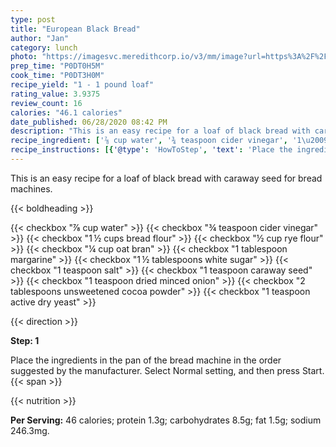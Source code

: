 ```yaml
---
type: post
title: "European Black Bread"
author: "Jan"
category: lunch
photo: "https://imagesvc.meredithcorp.io/v3/mm/image?url=https%3A%2F%2Fimages.media-allrecipes.com%2Fuserphotos%2F698.jpg"
prep_time: "P0DT0H5M"
cook_time: "P0DT3H0M"
recipe_yield: "1 - 1 pound loaf"
rating_value: 3.9375
review_count: 16
calories: "46.1 calories"
date_published: 06/28/2020 08:42 PM
description: "This is an easy recipe for a loaf of black bread with caraway seed for bread machines."
recipe_ingredient: ['⅞ cup water', '¾ teaspoon cider vinegar', '1\u2009½ cups bread flour', '½ cup rye flour', '¼ cup oat bran', '1 tablespoon margarine', '1\u2009½ tablespoons white sugar', '1 teaspoon salt', '1 teaspoon caraway seed', '1 teaspoon dried minced onion', '2 tablespoons unsweetened cocoa powder', '1 teaspoon active dry yeast']
recipe_instructions: [{'@type': 'HowToStep', 'text': 'Place the ingredients in the pan of the bread machine in the order suggested by the manufacturer. Select Normal setting, and then press Start.\n'}]
---
```


This is an easy recipe for a loaf of black bread with caraway seed for bread machines. 

{{< boldheading >}}

{{< checkbox "⅞ cup water" >}}
{{< checkbox "¾ teaspoon cider vinegar" >}}
{{< checkbox "1 ½ cups bread flour" >}}
{{< checkbox "½ cup rye flour" >}}
{{< checkbox "¼ cup oat bran" >}}
{{< checkbox "1 tablespoon margarine" >}}
{{< checkbox "1 ½ tablespoons white sugar" >}}
{{< checkbox "1 teaspoon salt" >}}
{{< checkbox "1 teaspoon caraway seed" >}}
{{< checkbox "1 teaspoon dried minced onion" >}}
{{< checkbox "2 tablespoons unsweetened cocoa powder" >}}
{{< checkbox "1 teaspoon active dry yeast" >}}


{{< direction >}}

**Step: 1**

Place the ingredients in the pan of the bread machine in the order suggested by the manufacturer. Select Normal setting, and then press Start.{{< span >}}

{{< nutrition >}}

**Per Serving:** 46 calories; protein 1.3g; carbohydrates 8.5g; fat 1.5g; sodium 246.3mg.